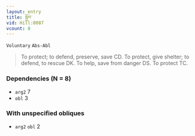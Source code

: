 ```yaml
---
layout: entry
title: སྐྱོབ་
vid: Hill:0087
vcount: 8
---
```

`Voluntary` `Abs-Abl`
> To protect; to defend, preserve, save CD\.
 To protect, give shelter; to defend, to rescue DK\.
 To help, save from danger DS\.
 To protect TC\.

### Dependencies (N = 8)
* `arg2` 7
* `obl` 3


### With unspecified obliques
* `arg2` `obl` 2
